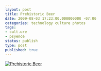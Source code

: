 ```yaml
---
layout: post
title: Prehistoric Beer
date: 2009-08-03 17:23:00.000000000 -07:00
categories: technology culture photos
tags:
- cult.ure
- psyence
status: publish
type: post
published: true
---
```

[![Prehistoric Beer](http://www.wired.com/images_blogs/wiredscience/2009/07/brewery_12a.jpg)](http://www.wired.com/2009/07/brewery/)

